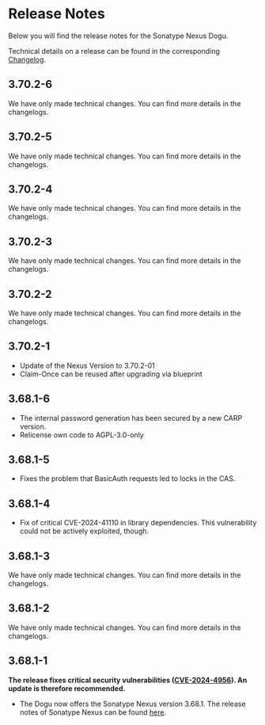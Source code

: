 # Release Notes

Below you will find the release notes for the Sonatype Nexus Dogu. 

Technical details on a release can be found in the corresponding [Changelog](https://docs.cloudogu.com/en/docs/dogus/nexus/CHANGELOG/).

## 3.70.2-6
We have only made technical changes. You can find more details in the changelogs.

## 3.70.2-5
We have only made technical changes. You can find more details in the changelogs.

## 3.70.2-4
We have only made technical changes. You can find more details in the changelogs.

## 3.70.2-3
We have only made technical changes. You can find more details in the changelogs.

## 3.70.2-2
We have only made technical changes. You can find more details in the changelogs.

## 3.70.2-1
* Update of the Nexus Version to 3.70.2-01
* Claim-Once can be reused after upgrading via blueprint

## 3.68.1-6
* The internal password generation has been secured by a new CARP version.
* Relicense own code to AGPL-3.0-only

## 3.68.1-5
* Fixes the problem that BasicAuth requests led to locks in the CAS.

## 3.68.1-4
* Fix of critical CVE-2024-41110 in library dependencies. This vulnerability could not be actively exploited, though.

## 3.68.1-3
We have only made technical changes. You can find more details in the changelogs.

## 3.68.1-2
We have only made technical changes. You can find more details in the changelogs.

## 3.68.1-1
**The release fixes critical security vulnerabilities ([CVE-2024-4956](https://github.com/advisories/GHSA-6cgv-69mq-8w7x)). An update is therefore recommended.**

* The Dogu now offers the Sonatype Nexus version 3.68.1. The release notes of Sonatype Nexus can be found [here](https://help.sonatype.com/en/sonatype-nexus-repository-3-68-0-release-notes.html).